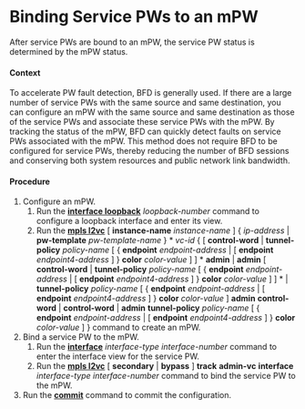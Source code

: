 Binding Service PWs to an mPW
=============================

After service PWs are bound to an mPW, the service PW status is determined by the mPW status.

#### Context

To accelerate PW fault detection, BFD is generally used. If there are a large number of service PWs with the same source and same destination, you can configure an mPW with the same source and same destination as those of the service PWs and associate these service PWs with the mPW. By tracking the status of the mPW, BFD can quickly detect faults on service PWs associated with the mPW. This method does not require BFD to be configured for service PWs, thereby reducing the number of BFD sessions and conserving both system resources and public network link bandwidth.


#### Procedure

1. Configure an mPW.
   1. Run the [**interface loopback**](cmdqueryname=interface+loopback) *loopback-number* command to configure a loopback interface and enter its view.
   2. Run the [**mpls l2vc**](cmdqueryname=mpls+l2vc) [ **instance-name** *instance-name* ] { *ip-address* | **pw-template** *pw-template-name* } \* *vc-id* { [ **control-word** | **tunnel-policy** *policy-name* [ { **endpoint** *endpoint-address* | [ **endpoint** *endpoint4-address* ] } **color** *color-value* ] ] \* **admin** | **admin** [ **control-word** | **tunnel-policy** *policy-name* [ { **endpoint** *endpoint-address* | [ **endpoint** *endpoint4-address* ] } **color** *color-value* ] ] \* | **tunnel-policy** *policy-name* [ { **endpoint** *endpoint-address* | [ **endpoint** *endpoint4-address* ] } **color** *color-value* ] **admin** **control-word** | **control-word** | **admin** **tunnel-policy** *policy-name* [ { **endpoint** *endpoint-address* | [ **endpoint** *endpoint4-address* ] } **color** *color-value* ] } command to create an mPW.
2. Bind a service PW to the mPW.
   1. Run the [**interface**](cmdqueryname=interface) *interface-type* *interface-number* command to enter the interface view for the service PW.
   2. Run the [**mpls l2vc**](cmdqueryname=mpls+l2vc) [ **secondary** | **bypass** ] **track** **admin-vc** **interface** *interface-type interface-number* command to bind the service PW to the mPW.
3. Run the [**commit**](cmdqueryname=commit) command to commit the configuration.